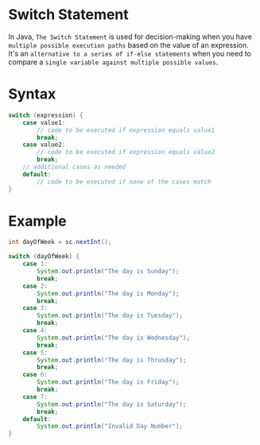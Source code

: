 # Switch Statement
In Java, `The Switch Statement` is used for decision-making when you have `multiple possible execution paths` based on the value of an expression. It's an `alternative to a series of if-else statements` when you need to compare a `single variable against multiple possible values`.
# Syntax
```java
switch (expression) {
    case value1:
        // code to be executed if expression equals value1
        break;
    case value2:
        // code to be executed if expression equals value2
        break;
    // additional cases as needed
    default:
        // code to be executed if none of the cases match
}
```
# Example
```java
int dayOfWeek = sc.nextInt();

switch (dayOfWeek) {
    case 1:
        System.out.println("The day is Sunday");
        break;
    case 2:
        System.out.println("The day is Monday");
        break;
    case 3:
        System.out.println("The day is Tuesday");
        break;
    case 4:
        System.out.println("The day is Wednesday");
        break;
    case 5:
        System.out.println("The day is Thrusday");
        break;
    case 6:
        System.out.println("The day is Friday");
        break;
    case 7:
        System.out.println("The day is Saturday");
        break;
    default:
        System.out.println("Invalid Day Number");
}
```
